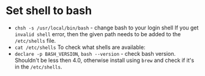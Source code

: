 # Set shell to bash
- `chsh -s /usr/local/bin/bash`  - change bash to your login shell
   If you get `invalid shell` error, then the given path needs to be added to the `/etc/shells` file.
- `cat /etc/shells` To check what shells are available:
- `declare -p BASH_VERSION`, `bash --version` - check bash version.
  Shouldn't be less then 4.0, otherwise install using `brew` and check if it's in the `/etc/shells`.

